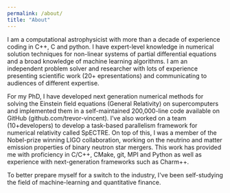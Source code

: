 ```yaml
---
permalink: /about/
title: "About"
---
```


I am a computational astrophysicist with more than a decade of experience coding in C++, C and python. 
I have expert-level knowledge in numerical solution techniques for non-linear systems of partial differential equations and a broad knowledge of machine learning algorithms. I am an independent problem solver and researcher with lots of experience presenting scientific work (20+ epresentations) and communicating to audiences of different expertise.

For my PhD, I have developed next generation numerical methods for solving the Einstein field equations (General Relativity) on supercomputers and implemented them in a self-maintained 200,000-line code available on GitHub (github.com/trevor-vincent). I’ve also worked on a team (10+developers) to develop a task-based parallelism framework for numerical relativity called SpECTRE. On top of this, I was a member of the Nobel-prize winning LIGO collaboration, working on the neutrino and matter emission properties of binary neutron star mergers. This work has provided me with proficiency in C/C++, CMake, git, MPI and Python as well as experience with next-generation frameworks such as Charm++. 

To better prepare myself for a switch to the industry, I've been self-studying the field of machine-learning and quantitative finance.
